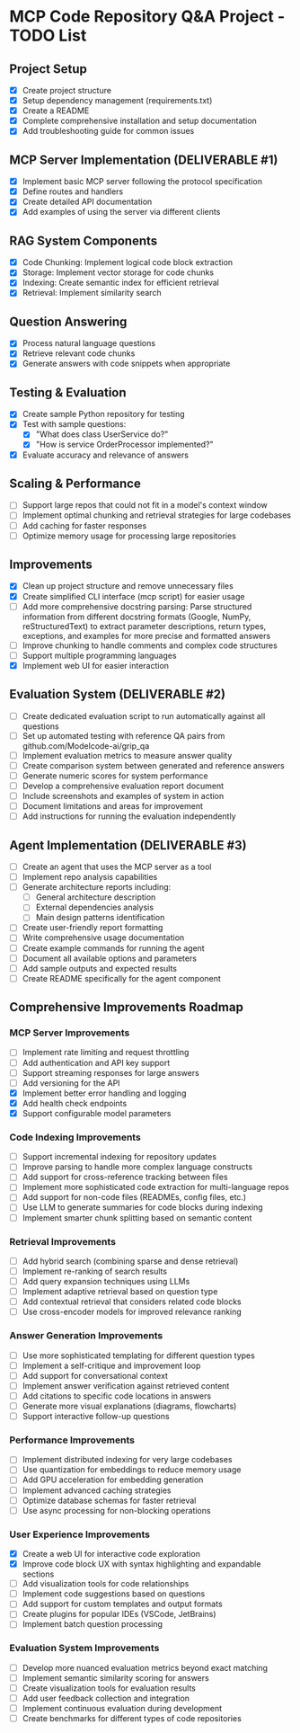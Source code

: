 # MCP Code Repository Q&A Project - TODO List

## Project Setup
- [x] Create project structure
- [x] Setup dependency management (requirements.txt)
- [x] Create a README
- [x] Complete comprehensive installation and setup documentation
- [x] Add troubleshooting guide for common issues

## MCP Server Implementation (DELIVERABLE #1)
- [x] Implement basic MCP server following the protocol specification
- [x] Define routes and handlers
- [x] Create detailed API documentation
- [x] Add examples of using the server via different clients

## RAG System Components
- [x] Code Chunking: Implement logical code block extraction
- [x] Storage: Implement vector storage for code chunks
- [x] Indexing: Create semantic index for efficient retrieval
- [x] Retrieval: Implement similarity search

## Question Answering
- [x] Process natural language questions
- [x] Retrieve relevant code chunks
- [x] Generate answers with code snippets when appropriate

## Testing & Evaluation
- [x] Create sample Python repository for testing
- [x] Test with sample questions:
  - [x] "What does class UserService do?"
  - [x] "How is service OrderProcessor implemented?"
- [x] Evaluate accuracy and relevance of answers

## Scaling & Performance
- [ ] Support large repos that could not fit in a model's context window
- [ ] Implement optimal chunking and retrieval strategies for large codebases
- [ ] Add caching for faster responses
- [ ] Optimize memory usage for processing large repositories

## Improvements
- [x] Clean up project structure and remove unnecessary files
- [x] Create simplified CLI interface (mcp script) for easier usage
- [ ] Add more comprehensive docstring parsing: Parse structured information from different docstring formats (Google, NumPy, reStructuredText) to extract parameter descriptions, return types, exceptions, and examples for more precise and formatted answers
- [ ] Improve chunking to handle comments and complex code structures
- [ ] Support multiple programming languages
- [x] Implement web UI for easier interaction

## Evaluation System (DELIVERABLE #2)
- [ ] Create dedicated evaluation script to run automatically against all questions
- [ ] Set up automated testing with reference QA pairs from github.com/Modelcode-ai/grip_qa
- [ ] Implement evaluation metrics to measure answer quality
- [ ] Create comparison system between generated and reference answers
- [ ] Generate numeric scores for system performance
- [ ] Develop a comprehensive evaluation report document
- [ ] Include screenshots and examples of system in action
- [ ] Document limitations and areas for improvement
- [ ] Add instructions for running the evaluation independently

## Agent Implementation (DELIVERABLE #3)
- [ ] Create an agent that uses the MCP server as a tool
- [ ] Implement repo analysis capabilities
- [ ] Generate architecture reports including:
  - [ ] General architecture description
  - [ ] External dependencies analysis
  - [ ] Main design patterns identification
- [ ] Create user-friendly report formatting
- [ ] Write comprehensive usage documentation
- [ ] Create example commands for running the agent
- [ ] Document all available options and parameters
- [ ] Add sample outputs and expected results
- [ ] Create README specifically for the agent component

## Comprehensive Improvements Roadmap

### MCP Server Improvements
- [ ] Implement rate limiting and request throttling
- [ ] Add authentication and API key support
- [ ] Support streaming responses for large answers
- [ ] Add versioning for the API
- [x] Implement better error handling and logging
- [x] Add health check endpoints
- [x] Support configurable model parameters

### Code Indexing Improvements
- [ ] Support incremental indexing for repository updates
- [ ] Improve parsing to handle more complex language constructs
- [ ] Add support for cross-reference tracking between files
- [ ] Implement more sophisticated code extraction for multi-language repos
- [ ] Add support for non-code files (READMEs, config files, etc.)
- [ ] Use LLM to generate summaries for code blocks during indexing
- [ ] Implement smarter chunk splitting based on semantic content

### Retrieval Improvements
- [ ] Add hybrid search (combining sparse and dense retrieval)
- [ ] Implement re-ranking of search results
- [ ] Add query expansion techniques using LLMs
- [ ] Implement adaptive retrieval based on question type
- [ ] Add contextual retrieval that considers related code blocks
- [ ] Use cross-encoder models for improved relevance ranking

### Answer Generation Improvements
- [ ] Use more sophisticated templating for different question types
- [ ] Implement a self-critique and improvement loop
- [ ] Add support for conversational context
- [ ] Implement answer verification against retrieved content
- [ ] Add citations to specific code locations in answers
- [ ] Generate more visual explanations (diagrams, flowcharts)
- [ ] Support interactive follow-up questions

### Performance Improvements
- [ ] Implement distributed indexing for very large codebases
- [ ] Use quantization for embeddings to reduce memory usage
- [ ] Add GPU acceleration for embedding generation
- [ ] Implement advanced caching strategies
- [ ] Optimize database schemas for faster retrieval
- [ ] Use async processing for non-blocking operations

### User Experience Improvements
- [x] Create a web UI for interactive code exploration
- [x] Improve code block UX with syntax highlighting and expandable sections
- [ ] Add visualization tools for code relationships
- [ ] Implement code suggestions based on questions
- [ ] Add support for custom templates and output formats
- [ ] Create plugins for popular IDEs (VSCode, JetBrains)
- [ ] Implement batch question processing

### Evaluation System Improvements
- [ ] Develop more nuanced evaluation metrics beyond exact matching
- [ ] Implement semantic similarity scoring for answers
- [ ] Create visualization tools for evaluation results
- [ ] Add user feedback collection and integration
- [ ] Implement continuous evaluation during development
- [ ] Create benchmarks for different types of code repositories
